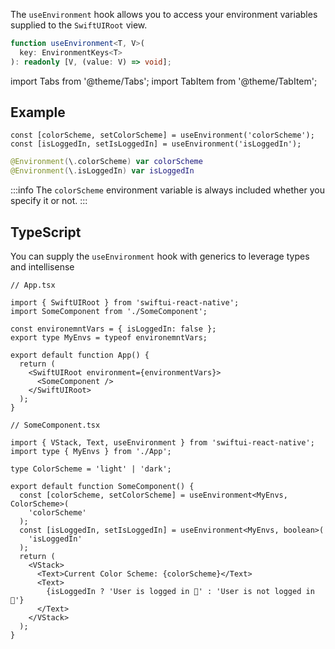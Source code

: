 ---
---

The `useEnvironment` hook allows you to access your environment variables supplied to the `SwiftUIRoot` view.

```typescript
function useEnvironment<T, V>(
  key: EnvironmentKeys<T>
): readonly [V, (value: V) => void];
```

import Tabs from '@theme/Tabs';
import TabItem from '@theme/TabItem';

## Example

<Tabs>
<TabItem value="srn" label="swiftui-react-native">

```tsx
const [colorScheme, setColorScheme] = useEnvironment('colorScheme');
const [isLoggedIn, setIsLoggedIn] = useEnvironment('isLoggedIn');
```

</TabItem>
<TabItem value="swiftui" label="SwiftUI">

```swift
@Environment(\.colorScheme) var colorScheme
@Environment(\.isLoggedIn) var isLoggedIn
```

</TabItem>
</Tabs>

:::info
The `colorScheme` environment variable is always included whether you specify it or not.
:::

## TypeScript

You can supply the `useEnvironment` hook with generics to leverage types and intellisense

```tsx
// App.tsx

import { SwiftUIRoot } from 'swiftui-react-native';
import SomeComponent from './SomeComponent';

const environemntVars = { isLoggedIn: false };
export type MyEnvs = typeof environemntVars;

export default function App() {
  return (
    <SwiftUIRoot environment={environmentVars}>
      <SomeComponent />
    </SwiftUIRoot>
  );
}
```

```tsx
// SomeComponent.tsx

import { VStack, Text, useEnvironment } from 'swiftui-react-native';
import type { MyEnvs } from './App';

type ColorScheme = 'light' | 'dark';

export default function SomeComponent() {
  const [colorScheme, setColorScheme] = useEnvironment<MyEnvs, ColorScheme>(
    'colorScheme'
  );
  const [isLoggedIn, setIsLoggedIn] = useEnvironment<MyEnvs, boolean>(
    'isLoggedIn'
  );
  return (
    <VStack>
      <Text>Current Color Scheme: {colorScheme}</Text>
      <Text>
        {isLoggedIn ? 'User is logged in 🙂' : 'User is not logged in 🙁'}
      </Text>
    </VStack>
  );
}
```
